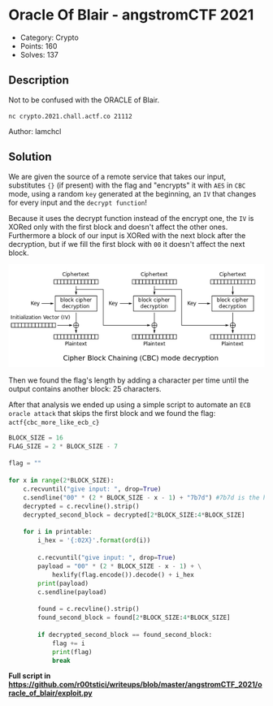 # Oracle Of Blair - angstromCTF 2021

- Category: Crypto
- Points: 160
- Solves: 137

## Description

Not to be confused with the ORACLE of Blair.

`nc crypto.2021.chall.actf.co 21112`

Author: lamchcl

## Solution

We are given the source of a remote service that takes our input, substitutes `{}` (if present) with the flag and "encrypts" it with `AES` in `CBC` mode, using a random `key` generated at the beginning, an `IV` that changes for every input and the `decrypt function`!

Because it uses the decrypt function instead of the encrypt one, the `IV` is XORed only with the first block and doesn't affect the other ones. Furthermore a block of our input is XORed with the next block after the decryption, but if we fill the first block with `00` it doesn't affect the next block.

![CBC decryption](images/CBC_decryption.png "CBC decryption")

Then we found the flag's length by adding a character per time until the output contains another block: 25 characters.

After that analysis we ended up using a simple script to automate an `ECB oracle attack` that skips the first block and we found the flag: `actf{cbc_more_like_ecb_c}`

```python
BLOCK_SIZE = 16
FLAG_SIZE = 2 * BLOCK_SIZE - 7

flag = ""

for x in range(2*BLOCK_SIZE):
    c.recvuntil("give input: ", drop=True)
    c.sendline("00" * (2 * BLOCK_SIZE - x - 1) + "7b7d") #7b7d is the hex for {}
    decrypted = c.recvline().strip()
    decrypted_second_block = decrypted[2*BLOCK_SIZE:4*BLOCK_SIZE]

    for i in printable:
        i_hex = '{:02X}'.format(ord(i))

        c.recvuntil("give input: ", drop=True)
        payload = "00" * (2 * BLOCK_SIZE - x - 1) + \
            hexlify(flag.encode()).decode() + i_hex
        print(payload)
        c.sendline(payload)

        found = c.recvline().strip()
        found_second_block = found[2*BLOCK_SIZE:4*BLOCK_SIZE]

        if decrypted_second_block == found_second_block:
            flag += i
            print(flag)
            break
```

**Full script in https://github.com/r00tstici/writeups/blob/master/angstromCTF_2021/oracle_of_blair/exploit.py**
